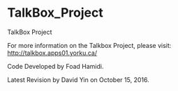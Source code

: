 # TalkBox_Project
TalkBox Project

For more information on the Talkbox Project, please visit: 
http://talkbox.apps01.yorku.ca/

Code Developed by Foad Hamidi.

Latest Revision by David Yin on October 15, 2016.
